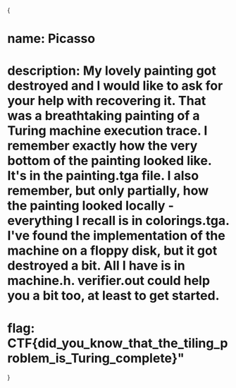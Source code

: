 {

# name: Picasso
# description: My lovely painting got destroyed and I would like to ask for your help with recovering it. That was a breathtaking painting of a Turing machine execution trace. I remember exactly how the very bottom of the painting looked like. It's in the painting.tga file. I also remember, but only partially, how the painting looked locally - everything I recall is in colorings.tga. I've found the implementation of the machine on a floppy disk, but it got destroyed a bit. All I have is in machine.h. verifier.out could help you a bit too, at least to get started.




# flag: CTF{did_you_know_that_the_tiling_problem_is_Turing_complete}"

}
